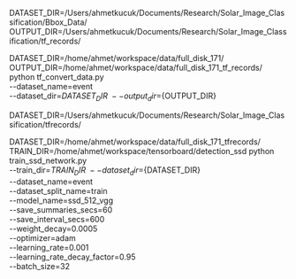 DATASET_DIR=/Users/ahmetkucuk/Documents/Research/Solar_Image_Classification/Bbox_Data/
OUTPUT_DIR=/Users/ahmetkucuk/Documents/Research/Solar_Image_Classification/tf_records/

DATASET_DIR=/home/ahmet/workspace/data/full_disk_171/
OUTPUT_DIR=/home/ahmet/workspace/data/full_disk_171_tf_records/
python tf_convert_data.py \
    --dataset_name=event \
    --dataset_dir=${DATASET_DIR} \
    --output_dir=${OUTPUT_DIR}

DATASET_DIR=/Users/ahmetkucuk/Documents/Research/Solar_Image_Classification/tfrecords/

DATASET_DIR=/home/ahmet/workspace/data/full_disk_171_tfrecords/
TRAIN_DIR=/home/ahmet/workspace/tensorboard/detection_ssd
python train_ssd_network.py \
    --train_dir=${TRAIN_DIR} \
    --dataset_dir=${DATASET_DIR} \
    --dataset_name=event \
    --dataset_split_name=train \
    --model_name=ssd_512_vgg \
    --save_summaries_secs=60 \
    --save_interval_secs=600 \
    --weight_decay=0.0005 \
    --optimizer=adam \
    --learning_rate=0.001 \
    --learning_rate_decay_factor=0.95 \
    --batch_size=32
    
 